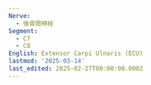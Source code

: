 ```yaml
---
Nerve:
  - 後骨間神経
Segment:
  - C7
  - C8
English: Extensor Carpi Ulnaris (ECU)
lastmod: '2025-03-14'
last_edited: 2025-02-27T00:00:00.000Z
---
```




